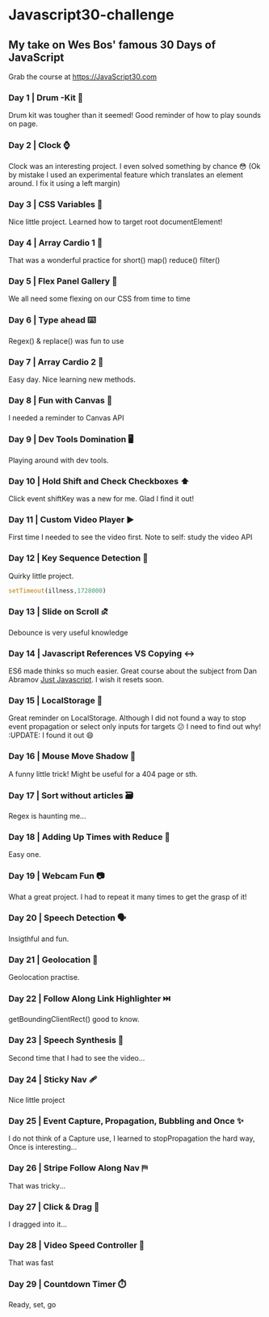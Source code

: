 # Javascript30-challenge

## My take on Wes Bos' famous 30 Days of JavaScript 
Grab the course at https://JavaScript30.com

### Day 1 | Drum -Kit 🥁

Drum kit was tougher than it seemed! Good reminder of how to play sounds on page.

### Day 2 | Clock ⌚

Clock was an interesting project. I even solved something by chance 😳
(Ok by mistake I used an experimental feature which translates an element around. I fix it using a left margin)

### Day 3 | CSS Variables 🚀

Nice little project. Learned how to target root documentElement!

### Day 4 | Array Cardio 1 🏃

That was a wonderful practice for short() map() reduce() filter()

### Day 5 | Flex Panel Gallery 💪

We all need some flexing on our CSS from time to time

### Day 6 | Type ahead ⌨️

Regex() & replace() was fun to use

### Day 7 | Array Cardio 2 🏃

Easy day. Nice learning new methods.

### Day 8 | Fun with Canvas 🎨

I needed a reminder to Canvas API

### Day 9 | Dev Tools Domination 🖥️

Playing around with dev tools.

### Day 10 | Hold Shift and Check Checkboxes ⬆️

Click event shiftKey was a new for me. Glad I find it out!

### Day 11 | Custom Video Player ▶

First time I needed to see the video first. Note to self: study the video API

### Day 12 | Key Sequence Detection 🔑

Quirky little project. 

```javascript
setTimeout(illness,1728000)
```

### Day 13 | Slide on Scroll ⛐

Debounce is very useful knowledge

### Day 14 | Javascript References VS Copying ↔️

ES6 made thinks so much easier. Great course about the subject from Dan Abramov [Just Javascript](https://justjavascript.com/). I wish it resets soon.

### Day 15 | LocalStorage 💾

Great reminder on LocalStorage. Although I did not found a way to stop event propagation or select only inputs for targets :confused: I need to find out why! :UPDATE: I found it out :smile:

### Day 16 | Mouse Move Shadow 🐁

A funny little trick! Might be useful for a 404 page or sth.

### Day 17 | Sort without articles 🗃️

Regex is haunting me...

### Day 18 | Adding Up Times with Reduce 🎥

Easy one.

### Day 19 | Webcam Fun 📷

What a great project. I had to repeat it many times to get the grasp of it!

### Day 20 | Speech Detection 🗣️

Insigthful and fun.

### Day 21 | Geolocation 📍

Geolocation practise.

### Day 22 | Follow Along Link Highlighter ⏭️

getBoundingClientRect() good to know.

### Day 23 | Speech Synthesis 💬

Second time that I had to see the video...

### Day 24 | Sticky Nav 🩹

Nice little project

### Day 25 | Event Capture, Propagation, Bubbling and Once ✨

I do not think of a Capture use, I learned to stopPropagation the hard way, Once is interesting...

### Day 26 | Stripe Follow Along Nav ⛿

That was tricky...

### Day 27 | Click & Drag 🐁

I dragged into it...

### Day 28 | Video Speed Controller 💨

That was fast

### Day 29 | Countdown Timer ⏱️

Ready, set, go
